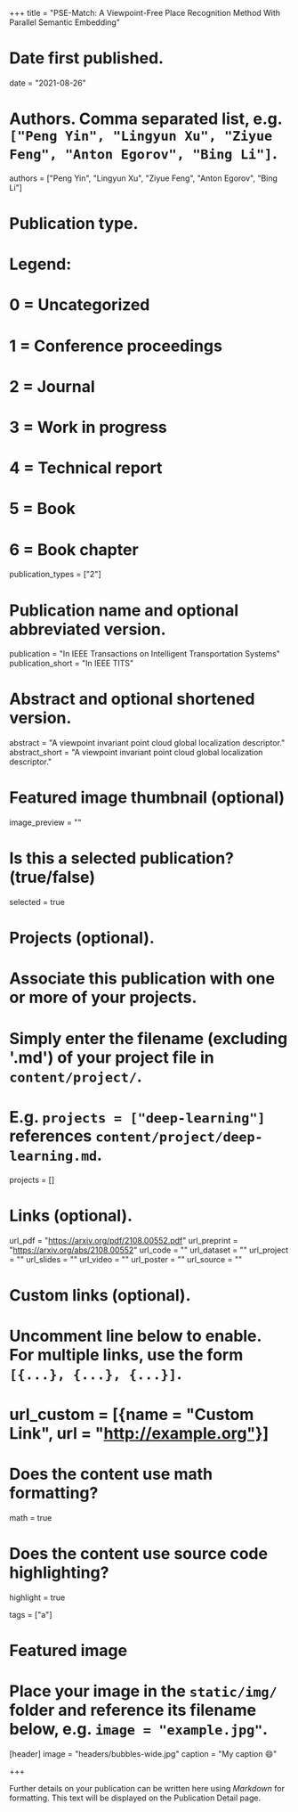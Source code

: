 +++
title = "PSE-Match: A Viewpoint-Free Place Recognition Method With Parallel Semantic Embedding"

# Date first published.
date = "2021-08-26"

# Authors. Comma separated list, e.g. `["Peng Yin", "Lingyun Xu", "Ziyue Feng", "Anton Egorov", "Bing Li"]`.
authors = ["Peng Yin", "Lingyun Xu", "Ziyue Feng", "Anton Egorov", "Bing Li"]

# Publication type.
# Legend:
# 0 = Uncategorized
# 1 = Conference proceedings
# 2 = Journal
# 3 = Work in progress
# 4 = Technical report
# 5 = Book
# 6 = Book chapter
publication_types = ["2"]

# Publication name and optional abbreviated version.
publication = "In IEEE Transactions on Intelligent Transportation Systems"
publication_short = "In IEEE TITS"

# Abstract and optional shortened version.
abstract = "A viewpoint invariant point cloud global localization descriptor."
abstract_short = "A viewpoint invariant point cloud global localization descriptor."

# Featured image thumbnail (optional)
image_preview = ""

# Is this a selected publication? (true/false)
selected = true

# Projects (optional).
#   Associate this publication with one or more of your projects.
#   Simply enter the filename (excluding '.md') of your project file in `content/project/`.
#   E.g. `projects = ["deep-learning"]` references `content/project/deep-learning.md`.
projects = []

# Links (optional).
url_pdf = "https://arxiv.org/pdf/2108.00552.pdf"
url_preprint = "https://arxiv.org/abs/2108.00552"
url_code = ""
url_dataset = ""
url_project = ""
url_slides = ""
url_video = ""
url_poster = ""
url_source = ""

# Custom links (optional).
#   Uncomment line below to enable. For multiple links, use the form `[{...}, {...}, {...}]`.
# url_custom = [{name = "Custom Link", url = "http://example.org"}]

# Does the content use math formatting?
math = true

# Does the content use source code highlighting?
highlight = true

tags = ["a"]

# Featured image
# Place your image in the `static/img/` folder and reference its filename below, e.g. `image = "example.jpg"`.
[header]
image = "headers/bubbles-wide.jpg"
caption = "My caption 😄"

+++

Further details on your publication can be written here using *Markdown* for formatting. This text will be displayed on the Publication Detail page.

